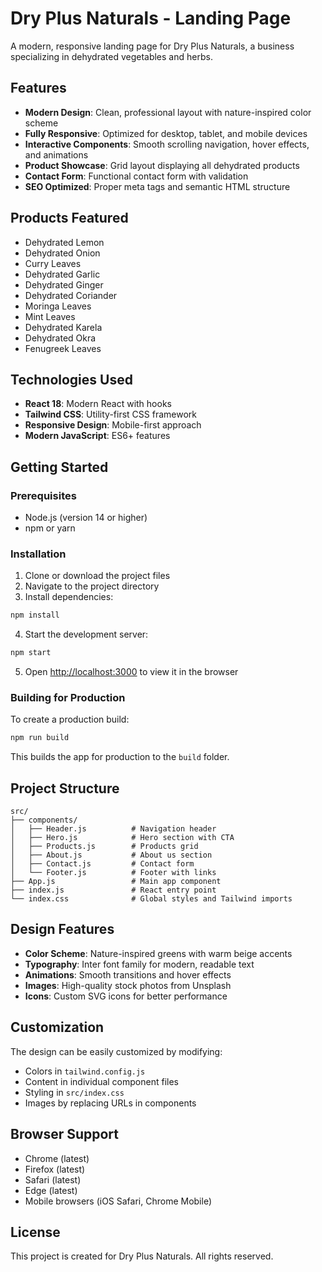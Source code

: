 # Dry Plus Naturals - Landing Page

A modern, responsive landing page for Dry Plus Naturals, a business specializing in dehydrated vegetables and herbs.

## Features

- **Modern Design**: Clean, professional layout with nature-inspired color scheme
- **Fully Responsive**: Optimized for desktop, tablet, and mobile devices
- **Interactive Components**: Smooth scrolling navigation, hover effects, and animations
- **Product Showcase**: Grid layout displaying all dehydrated products
- **Contact Form**: Functional contact form with validation
- **SEO Optimized**: Proper meta tags and semantic HTML structure

## Products Featured

- Dehydrated Lemon
- Dehydrated Onion
- Curry Leaves
- Dehydrated Garlic
- Dehydrated Ginger
- Dehydrated Coriander
- Moringa Leaves
- Mint Leaves
- Dehydrated Karela
- Dehydrated Okra
- Fenugreek Leaves

## Technologies Used

- **React 18**: Modern React with hooks
- **Tailwind CSS**: Utility-first CSS framework
- **Responsive Design**: Mobile-first approach
- **Modern JavaScript**: ES6+ features

## Getting Started

### Prerequisites

- Node.js (version 14 or higher)
- npm or yarn

### Installation

1. Clone or download the project files
2. Navigate to the project directory
3. Install dependencies:

```bash
npm install
```

4. Start the development server:

```bash
npm start
```

5. Open [http://localhost:3000](http://localhost:3000) to view it in the browser

### Building for Production

To create a production build:

```bash
npm run build
```

This builds the app for production to the `build` folder.

## Project Structure

```
src/
├── components/
│   ├── Header.js          # Navigation header
│   ├── Hero.js            # Hero section with CTA
│   ├── Products.js        # Products grid
│   ├── About.js           # About us section
│   ├── Contact.js         # Contact form
│   └── Footer.js          # Footer with links
├── App.js                 # Main app component
├── index.js               # React entry point
└── index.css              # Global styles and Tailwind imports
```

## Design Features

- **Color Scheme**: Nature-inspired greens with warm beige accents
- **Typography**: Inter font family for modern, readable text
- **Animations**: Smooth transitions and hover effects
- **Images**: High-quality stock photos from Unsplash
- **Icons**: Custom SVG icons for better performance

## Customization

The design can be easily customized by modifying:

- Colors in `tailwind.config.js`
- Content in individual component files
- Styling in `src/index.css`
- Images by replacing URLs in components

## Browser Support

- Chrome (latest)
- Firefox (latest)
- Safari (latest)
- Edge (latest)
- Mobile browsers (iOS Safari, Chrome Mobile)

## License

This project is created for Dry Plus Naturals. All rights reserved.
